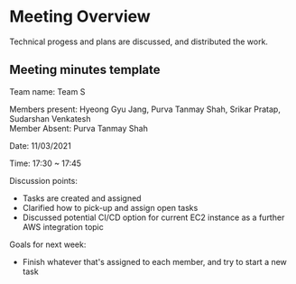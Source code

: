 # Meeting Overview

Technical progess and plans are discussed, and distributed the work.

## Meeting minutes template

Team name: Team S

Members present: Hyeong Gyu Jang, Purva Tanmay Shah, Srikar Pratap, Sudarshan Venkatesh
<br>
Member Absent: Purva Tanmay Shah

Date: 11/03/2021

Time: 17:30 ~ 17:45

Discussion points:
    
* Tasks are created and assigned
* Clarified how to pick-up and assign open tasks
* Discussed potential CI/CD option for current EC2 instance as a further AWS integration topic

Goals for next week:
* Finish whatever that's assigned to each member, and try to start a new task
